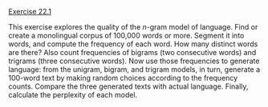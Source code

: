 [Exercise 22.1](ex_1/)

This exercise explores the quality of the $n$-gram model of language.
Find or create a monolingual corpus of 100,000 words or more. Segment it
into words, and compute the frequency of each word. How many distinct
words are there? Also count frequencies of bigrams (two consecutive
words) and trigrams (three consecutive words). Now use those frequencies
to generate language: from the unigram, bigram, and trigram models, in
turn, generate a 100-word text by making random choices according to the
frequency counts. Compare the three generated texts with actual
language. Finally, calculate the perplexity of each model.
